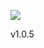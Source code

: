 ![](http://ec2-54-84-168-110.compute-1.amazonaws.com/tfs/DefaultCollection/_apis/public/build/definitions/3d2655b1-3ba5-4a12-a4de-ccc890990afe/5/badge)

<span id='appversion'>v1.0.5</span>
